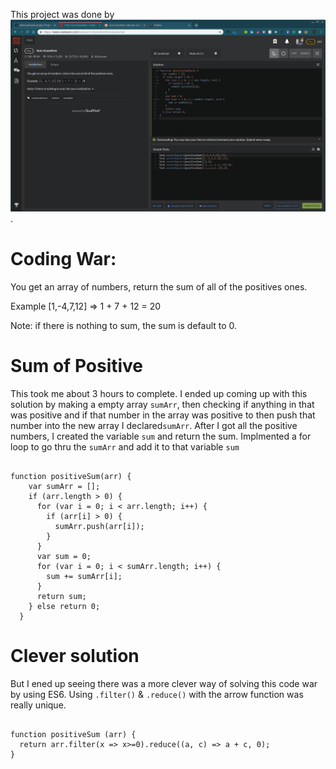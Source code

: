 This project was done by ![John Fleurimond](./SumOfPositive.png).

# Coding War:

You get an array of numbers, return the sum of all of the positives ones.

Example [1,-4,7,12] => 1 + 7 + 12 = 20

Note: if there is nothing to sum, the sum is default to 0.

# Sum of Positive

This took me about 3 hours to complete. I ended up coming up with this solution by making a empty array `sumArr`, then checking if anything in that was positive and if that number in the array was positive to then push that number into the new array I declared`sumArr`. After I got all the positive numbers, I created the variable `sum` and return the sum. Implmented a for loop to go thru the `sumArr` and add it to that variable `sum` 

```

function positiveSum(arr) {
    var sumArr = [];
    if (arr.length > 0) {
      for (var i = 0; i < arr.length; i++) {
        if (arr[i] > 0) {
          sumArr.push(arr[i]);
        }
      }
      var sum = 0;
      for (var i = 0; i < sumArr.length; i++) {
        sum += sumArr[i];
      }
      return sum;
    } else return 0;
  }

```


# Clever solution


But I ened up seeing there was a more clever way of solving this code war by using ES6. Using `.filter()` & `.reduce()` with the arrow function was really unique.


```

function positiveSum (arr) {
  return arr.filter(x => x>=0).reduce((a, c) => a + c, 0);
}

```